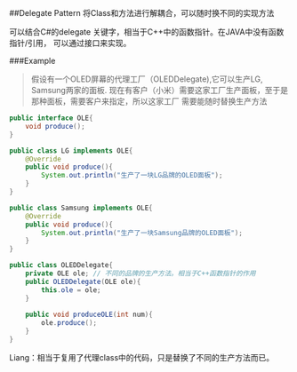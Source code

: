##Delegate Pattern
将Class和方法进行解耦合，可以随时换不同的实现方法

可以结合C#的delegate 关键字，相当于C++中的函数指针。在JAVA中没有函数指针/引用，
可以通过接口来实现。

###Example
> 假设有一个OLED屏幕的代理工厂（OLEDDelegate),它可以生产LG, Samsung两家的面板.
现在有客户（小米）需要这家工厂生产面板，至于是那种面板，需要客户来指定，所以这家工厂
需要能随时替换生产方法

```java
public interface OLE{
    void produce();
}

public class LG implements OLE{
    @Override
    public void produce(){
        System.out.println("生产了一块LG品牌的OLED面板");
    }
}

public class Samsung implements OLE{
    @Override
    public void produce(){
        System.out.println("生产了一块Samsung品牌的OLED面板");
    }
}

public class OLEDDelegate{
    private OLE ole; // 不同的品牌的生产方法。相当于C++函数指针的作用
    public OLEDDelegate(OLE ole){
        this.ole = ole;
    }
    
    public void produceOLE(int num){
        ole.produce();
    }
}

```

Liang：相当于复用了代理class中的代码，只是替换了不同的生产方法而已。


